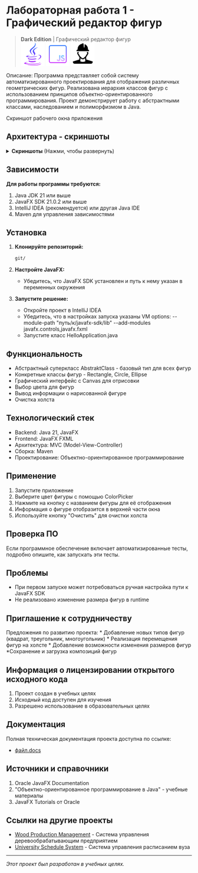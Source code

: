 # Лабораторная работа 1 - Графический редактор фигур

> **Dark Edition** | Графический редактор фигур  
![Java](Screenshots/icons8-логотип-java-coffee-cup-64.png)
![JavaScript](Screenshots/icons8-javascript-64.png)
![SceneBuilder](Screenshots/icons8-рабочий-64.png)


Описание: Программа представляет собой систему автоматизированного проектирования для отображения различных геометрических фигур. Реализована иерархия классов фигур с использованием принципов объектно-ориентированного программирования. Проект демонстрирует работу с абстрактными классами, наследованием и полиморфизмом в Java.

Скриншот рабочего окна приложения
##  Архитектура - cкриншоты   

<details>
<summary><b>Скриншоты</b> (Нажми, чтобы развернуть)</summary>

| Скриншот рабочего окна |
| :---: |
| </> |

| Скриншот прямоугольника | Скриншот круга |
| :---: | :---: |
| </> | </> |

| Скриншот элипса |
| :---: |
| </> |

</details>

##  Зависимости
  **Для работы программы требуются:**
  1. Java JDK 21 или выше
  2. JavaFX SDK 21.0.2 или выше
  3. IntelliJ IDEA (рекомендуется) или другая Java IDE
  4. Maven для управления зависимостями

##  Установка

1.  **Клонируйте репозиторий:**
    ```bash
    git/
    ```

2.  **Настройте JavaFX:**
    *   Убедитесь, что JavaFX SDK установлен и путь к нему указан в переменных окружения

3.  **Запустите решение:**
    *   Откройте проект в IntelliJ IDEA
    *   Убедитесь, что в настройках запуска указаны VM options: --module-path "путь/к/javafx-sdk/lib" --add-modules javafx.controls,javafx.fxml
    *   Запустите класс HelloApplication.java 

##  Функциональность

-  Абстрактный суперкласс AbstraktClass - базовый тип для всех фигур
-  Конкретные классы фигур - Rectangle, Circle, Ellipse
-  Графический интерфейс с Canvas для отрисовки
-  Выбор цвета для фигур 
-  Вывод информации о нарисованной фигуре
-  Очистка холста

##  Технологический стек

*   Backend: Java 21, JavaFX 
*   Frontend: JavaFX FXML 
*   Архитектура: MVC (Model-View-Controller)
*   Сборка: Maven
*   Проектирование: Объектно-ориентированное программирование


##  Применение
  1. Запустите приложение
  2. Выберите цвет фигуры с помощью ColorPicker
  3. Нажмите на кнопку с названием фигуры для её отображения
  4. Информация о фигуре отобразится в верхней части окна
  5. Используйте кнопку "Очистить" для очистки холста

##  Проверка ПО
Если программное обеспечение включает автоматизированные тесты, подробно опишите, как запускать эти тесты.

##  Проблемы
  * При первом запуске может потребоваться ручная настройка пути к JavaFX SDK
  * Не реализовано изменение размера фигур в runtime

##  Приглашение к сотрудничеству
  Предложения по развитию проекта:
    * Добавление новых типов фигур (квадрат, треугольник, многоугольник)
    * Реализация перемещения фигур на холсте
    * Добавление возможности изменения размеров фигур
    *Сохранение и загрузка композиций фигур

##  Информация о лицензировании открытого исходного кода
  1. Проект создан в учебных целях
  2. Исходный код доступен для изучения
  3. Разрешено использование в образовательных целях

##  Документация

Полная техническая документация проекта доступна по ссылке:
- [файл.docs](docs/файл.docx)

## Источники и справочники
  1. Oracle JavaFX Documentation
  2. "Объектно-ориентированное программирование в Java" - учебные материалы
  3. JavaFX Tutorials от Oracle

##  Ссылки на другие проекты

*    [Wood Production Management](https://github.com/Titan0zxc/wood-production-management) - Система управления деревообрабатывающим предприятием
*    [University Schedule System](https://github.com/Titan0zxc/university-schedule-system) - Система управления расписанием вуза

---
*Этот проект был разработан в учебных целях.*
